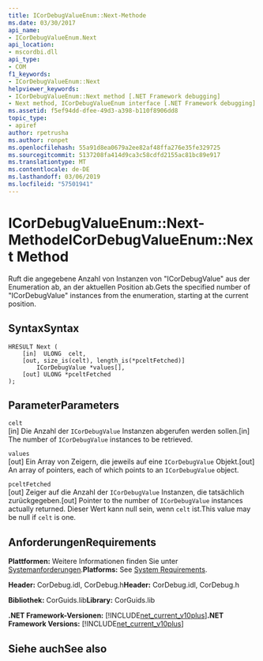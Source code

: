 ```yaml
---
title: ICorDebugValueEnum::Next-Methode
ms.date: 03/30/2017
api_name:
- ICorDebugValueEnum.Next
api_location:
- mscordbi.dll
api_type:
- COM
f1_keywords:
- ICorDebugValueEnum::Next
helpviewer_keywords:
- ICorDebugValueEnum::Next method [.NET Framework debugging]
- Next method, ICorDebugValueEnum interface [.NET Framework debugging]
ms.assetid: f5ef94dd-dfee-49d3-a398-b110f8906dd8
topic_type:
- apiref
author: rpetrusha
ms.author: ronpet
ms.openlocfilehash: 55a91d8ea0679a2ee82af48ffa276e35fe329725
ms.sourcegitcommit: 5137208fa414d9ca3c58cdfd2155ac81bc89e917
ms.translationtype: MT
ms.contentlocale: de-DE
ms.lasthandoff: 03/06/2019
ms.locfileid: "57501941"
---
```

# <a name="icordebugvalueenumnext-method"></a><span data-ttu-id="201d7-102">ICorDebugValueEnum::Next-Methode</span><span class="sxs-lookup"><span data-stu-id="201d7-102">ICorDebugValueEnum::Next Method</span></span>
<span data-ttu-id="201d7-103">Ruft die angegebene Anzahl von Instanzen von "ICorDebugValue" aus der Enumeration ab, an der aktuellen Position ab.</span><span class="sxs-lookup"><span data-stu-id="201d7-103">Gets the specified number of "ICorDebugValue" instances from the enumeration, starting at the current position.</span></span>  
  
## <a name="syntax"></a><span data-ttu-id="201d7-104">Syntax</span><span class="sxs-lookup"><span data-stu-id="201d7-104">Syntax</span></span>  
  
```  
HRESULT Next (  
    [in]  ULONG  celt,  
    [out, size_is(celt), length_is(*pceltFetched)]  
        ICorDebugValue *values[],  
    [out] ULONG *pceltFetched  
);  
```  
  
## <a name="parameters"></a><span data-ttu-id="201d7-105">Parameter</span><span class="sxs-lookup"><span data-stu-id="201d7-105">Parameters</span></span>  
 `celt`  
 <span data-ttu-id="201d7-106">[in] Die Anzahl der `ICorDebugValue` Instanzen abgerufen werden sollen.</span><span class="sxs-lookup"><span data-stu-id="201d7-106">[in] The number of `ICorDebugValue` instances to be retrieved.</span></span>  
  
 `values`  
 <span data-ttu-id="201d7-107">[out] Ein Array von Zeigern, die jeweils auf eine `ICorDebugValue` Objekt.</span><span class="sxs-lookup"><span data-stu-id="201d7-107">[out] An array of pointers, each of which points to an `ICorDebugValue` object.</span></span>  
  
 `pceltFetched`  
 <span data-ttu-id="201d7-108">[out] Zeiger auf die Anzahl der `ICorDebugValue` Instanzen, die tatsächlich zurückgegeben.</span><span class="sxs-lookup"><span data-stu-id="201d7-108">[out] Pointer to the number of `ICorDebugValue` instances actually returned.</span></span> <span data-ttu-id="201d7-109">Dieser Wert kann null sein, wenn `celt` ist.</span><span class="sxs-lookup"><span data-stu-id="201d7-109">This value may be null if `celt` is one.</span></span>  
  
## <a name="requirements"></a><span data-ttu-id="201d7-110">Anforderungen</span><span class="sxs-lookup"><span data-stu-id="201d7-110">Requirements</span></span>  
 <span data-ttu-id="201d7-111">**Plattformen:** Weitere Informationen finden Sie unter [Systemanforderungen](../../../../docs/framework/get-started/system-requirements.md).</span><span class="sxs-lookup"><span data-stu-id="201d7-111">**Platforms:** See [System Requirements](../../../../docs/framework/get-started/system-requirements.md).</span></span>  
  
 <span data-ttu-id="201d7-112">**Header:** CorDebug.idl, CorDebug.h</span><span class="sxs-lookup"><span data-stu-id="201d7-112">**Header:** CorDebug.idl, CorDebug.h</span></span>  
  
 <span data-ttu-id="201d7-113">**Bibliothek:** CorGuids.lib</span><span class="sxs-lookup"><span data-stu-id="201d7-113">**Library:** CorGuids.lib</span></span>  
  
 <span data-ttu-id="201d7-114">**.NET Framework-Versionen:** [!INCLUDE[net_current_v10plus](../../../../includes/net-current-v10plus-md.md)]</span><span class="sxs-lookup"><span data-stu-id="201d7-114">**.NET Framework Versions:** [!INCLUDE[net_current_v10plus](../../../../includes/net-current-v10plus-md.md)]</span></span>  
  
## <a name="see-also"></a><span data-ttu-id="201d7-115">Siehe auch</span><span class="sxs-lookup"><span data-stu-id="201d7-115">See also</span></span>


